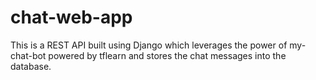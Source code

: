 # chat-web-app

This is a REST API built using Django which leverages the power of my-chat-bot powered by tflearn and stores the chat messages into the database.
